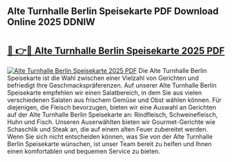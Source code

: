 ## Alte Turnhalle Berlin Speisekarte PDF Download Online 2025 DDNlW

# <h2><a href="http://gccr8p.nevu.top/?p=Alte+Turnhalle+Berlin+Speisekarte">🔗 👉🔴 Alte Turnhalle Berlin Speisekarte 2025 PDF</a></h2>

[![Alte Turnhalle Berlin Speisekarte 2025 PDF](https://i.imgur.com/dBaPXMq.png)](http://gccr8p.nevu.top/?p=Alte+Turnhalle+Berlin+Speisekarte)
Die Alte Turnhalle Berlin Speisekarte ist die Wahl zwischen einer Vielzahl von Gerichten und befriedigt Ihre Geschmackspräferenzen. Auf unserer Alte Turnhalle Berlin Speisekarte empfehlen wir einen Salatbereich, in dem Sie aus vielen verschiedenen Salaten aus frischem Gemüse und Obst wählen können. Für diejenigen, die Fleisch bevorzugen, bieten wir eine Auswahl an Gerichten auf der Alte Turnhalle Berlin Speisekarte an: Rindfleisch, Schweinefleisch, Huhn und Fisch. Unseren Auserwählten bieten wir Gourmet-Gerichte wie Schaschlik und Steak an, die auf einem alten Feuer zubereitet werden. Wenn Sie sich nicht entscheiden können, was Sie von der Alte Turnhalle Berlin Speisekarte wünschen, ist unser Team bereit zu helfen und Ihnen einen komfortablen und bequemen Service zu bieten.
